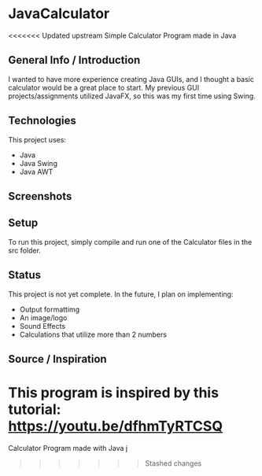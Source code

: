 # JavaCalculator
<<<<<<< Updated upstream
Simple Calculator Program made in Java

## General Info / Introduction
I wanted to have more experience creating Java GUIs, and I thought a basic calculator would be a great place to start. My previous GUI projects/assignments utilized JavaFX, so this was my first time using Swing.

## Technologies
This project uses:
 * Java
 * Java Swing
 * Java AWT

## Screenshots

## Setup
To run this project, simply compile and run one of the Calculator files in the src folder.

## Status
This project is not yet complete.
In the future, I plan on implementing:
 * Output formattimg
 * An image/logo
 * Sound Effects
 * Calculations that utilize more than 2 numbers

## Source / Inspiration
This program is inspired by this tutorial: https://youtu.be/dfhmTyRTCSQ
=======
 Calculator Program made with Java
j
>>>>>>> Stashed changes
